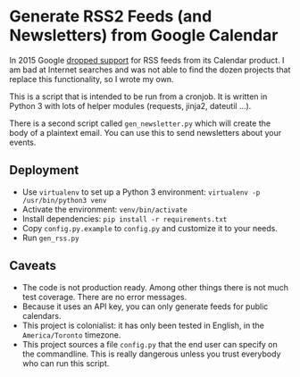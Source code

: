 Generate RSS2 Feeds (and Newsletters) from Google Calendar
========================================

In 2015 Google [dropped
support](https://www.404techsupport.com/2015/10/google-discontinue-feed-google-calendars/)
for RSS feeds from its Calendar product. I am bad at Internet searches
and was not able to find the dozen projects that replace this
functionality, so I wrote my own. 

This is a script that is intended to be run from a cronjob. It is
written in Python 3 with lots of helper modules (requests, jinja2,
dateutil ...). 

There is a second script called `gen_newsletter.py` which will 
create the body of a plaintext email. You can use this to send
newsletters about your events.


Deployment
----------

- Use `virtualenv` to set up a Python 3 environment: `virtualenv -p
  /usr/bin/python3 venv`
- Activate the environment: `venv/bin/activate`
- Install dependencies: `pip install -r requirements.txt`
- Copy `config.py.example` to `config.py` and customize it to your
  needs.
- Run `gen_rss.py`


Caveats
-------

- The code is not production ready. Among other things there is not
  much test coverage. There are no error messages.  
- Because it uses an API key, you can only generate feeds for public
  calendars.
- This project is colonialist: it has only been tested in English, in
  the `America/Toronto` timezone.
- This project sources a file `config.py` that the end user can
  specify on the commandline. This is really dangerous unless you
  trust everybody who can run this script.

